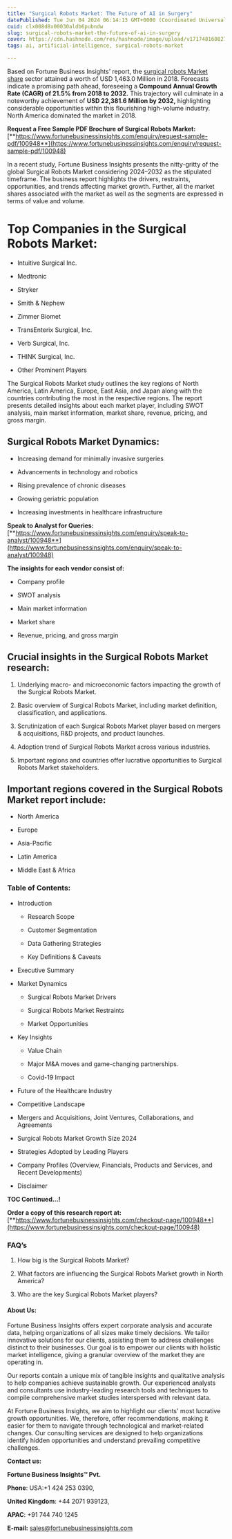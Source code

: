 ```yaml
---
title: "Surgical Robots Market: The Future of AI in Surgery"
datePublished: Tue Jun 04 2024 06:14:13 GMT+0000 (Coordinated Universal Time)
cuid: clx008d8x00030aldb6pubndw
slug: surgical-robots-market-the-future-of-ai-in-surgery
cover: https://cdn.hashnode.com/res/hashnode/image/upload/v1717481608279/cc190df3-391f-4e49-8ebc-70942a966639.png
tags: ai, artificial-intelligence, surgical-robots-market

---
```


Based on Fortune Business Insights’ report, the [surgical robots Market share](https://www.fortunebusinessinsights.com/industry-reports/surgical-robots-market-100948) sector attained a worth of USD 1,463.0 Million in 2018. Forecasts indicate a promising path ahead, foreseeing a **Compound Annual Growth Rate (CAGR) of 21.5% from 2018 to 2032.** This trajectory will culminate in a noteworthy achievement of **USD 22,381.6 Million by 2032,** highlighting considerable opportunities within this flourishing high-volume industry. North America dominated the market in 2018.

**Request a Free Sample PDF Brochure of Surgical Robots Market:** [**https://www.fortunebusinessinsights.com/enquiry/request-sample-pdf/100948**](https://www.fortunebusinessinsights.com/enquiry/request-sample-pdf/100948)

In a recent study, Fortune Business Insights presents the nitty-gritty of the global Surgical Robots Market considering 2024–2032 as the stipulated timeframe. The business report highlights the drivers, restraints, opportunities, and trends affecting market growth. Further, all the market shares associated with the market as well as the segments are expressed in terms of value and volume.

# **Top Companies in the Surgical Robots Market:**

* Intuitive Surgical Inc.
    
* Medtronic
    
* Stryker
    
* Smith & Nephew
    
* Zimmer Biomet
    
* TransEnterix Surgical, Inc.
    
* Verb Surgical, Inc.
    
* THINK Surgical, Inc.
    
* Other Prominent Players
    

The Surgical Robots Market study outlines the key regions of North America, Latin America, Europe, East Asia, and Japan along with the countries contributing the most in the respective regions. The report presents detailed insights about each market player, including SWOT analysis, main market information, market share, revenue, pricing, and gross margin.

## Surgical Robots Market **Dynamics**:

* Increasing demand for minimally invasive surgeries
    
* Advancements in technology and robotics
    
* Rising prevalence of chronic diseases
    
* Growing geriatric population
    
* Increasing investments in healthcare infrastructure
    

**Speak to Analyst for Queries:** [**https://www.fortunebusinessinsights.com/enquiry/speak-to-analyst/100948**](https://www.fortunebusinessinsights.com/enquiry/speak-to-analyst/100948)

**The insights for each vendor consist of:**

* Company profile
    
* SWOT analysis
    
* Main market information
    
* Market share
    
* Revenue, pricing, and gross margin
    

## **Crucial insights in the Surgical Robots Market research:**

1. Underlying macro- and microeconomic factors impacting the growth of the Surgical Robots Market.
    
2. Basic overview of Surgical Robots Market, including market definition, classification, and applications.
    
3. Scrutinization of each Surgical Robots Market player based on mergers & acquisitions, R&D projects, and product launches.
    
4. Adoption trend of Surgical Robots Market across various industries.
    
5. Important regions and countries offer lucrative opportunities to Surgical Robots Market stakeholders.
    

## **Important regions covered in the Surgical Robots Market report include:**

* North America
    
* Europe
    
* Asia-Pacific
    
* Latin America
    
* Middle East & Africa
    

### **Table of Contents:**

* Introduction
    
    * Research Scope
        
    * Customer Segmentation
        
    * Data Gathering Strategies
        
    * Key Definitions & Caveats
        
* Executive Summary
    
* Market Dynamics
    
    * Surgical Robots Market Drivers
        
    * Surgical Robots Market Restraints
        
    * Market Opportunities
        
* Key Insights
    
    * Value Chain
        
    * Major M&A moves and game-changing partnerships.
        
    * Covid-19 Impact
        
* Future of the Healthcare Industry
    
* Competitive Landscape
    
* Mergers and Acquisitions, Joint Ventures, Collaborations, and Agreements
    
* Surgical Robots Market Growth Size 2024
    
* Strategies Adopted by Leading Players
    
* Company Profiles (Overview, Financials, Products and Services, and Recent Developments)
    
* Disclaimer
    

**TOC Continued…!**

**Order a copy of this research report at:** [**https://www.fortunebusinessinsights.com/checkout-page/100948**](https://www.fortunebusinessinsights.com/checkout-page/100948)

### **FAQ’s**

1. How big is the Surgical Robots Market?
    
2. What factors are influencing the Surgical Robots Market growth in North America?
    
3. Who are the key Surgical Robots Market players?
    

#### **About Us:**

Fortune Business Insights offers expert corporate analysis and accurate data, helping organizations of all sizes make timely decisions. We tailor innovative solutions for our clients, assisting them to address challenges distinct to their businesses. Our goal is to empower our clients with holistic market intelligence, giving a granular overview of the market they are operating in.

Our reports contain a unique mix of tangible insights and qualitative analysis to help companies achieve sustainable growth. Our experienced analysts and consultants use industry-leading research tools and techniques to compile comprehensive market studies interspersed with relevant data.

At Fortune Business Insights, we aim to highlight our clients' most lucrative growth opportunities. We, therefore, offer recommendations, making it easier for them to navigate through technological and market-related changes. Our consulting services are designed to help organizations identify hidden opportunities and understand prevailing competitive challenges.

**Contact us:**

**Fortune Business Insights™ Pvt.**

**Phone**: USA:+1 424 253 0390,

**United Kingdom**: +44 2071 939123,

**APAC**: +91 744 740 1245

**E-mail:** [sales@fortunebusinessinsights.com](mailto:sales@fortunebusinessinsights.com)